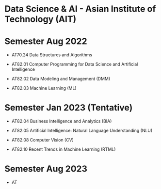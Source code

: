 # Data Science & AI - Asian Institute of Technology (AIT)

# Semester Aug 2022
- AT70.24 Data Structures and Algorithms

- AT82.01 Computer Programming for Data Science and Artificial Intelligence 

- AT82.02 Data Modeling and Management (DMM)

- AT82.03 Machine Learning (ML)

# Semester Jan 2023 (Tentative)
- AT82.04 Business Intelligence and Analytics (BIA)

- AT82.05 Artificial Intelligence: Natural Language Understanding (NLU)

- AT82.08 Computer Vision (CV)

- AT82.10 Recent Trends in Machine Learning (RTML)

# Semester Aug 2023 

- AT 